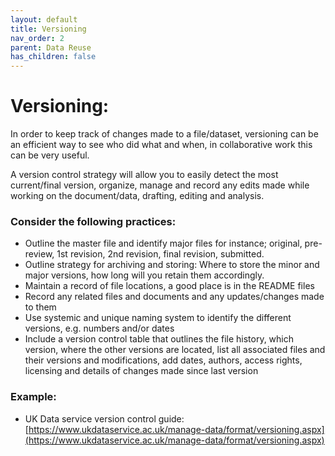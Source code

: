 ```yaml
---
layout: default
title: Versioning
nav_order: 2
parent: Data Reuse
has_children: false
---
```

# Versioning:
In order to keep track of changes made to a file/dataset, versioning can be an efficient way to see who did what and when, in collaborative work this can be very useful. 

A version control strategy will allow you to easily detect the most current/final version,  organize, manage and record any edits made while working on the document/data, drafting, editing and analysis. 

### Consider the following practices:
- Outline the master file and identify major files for instance; original, pre-review, 1st revision, 2nd revision, final revision, submitted. 
- Outline strategy for archiving and storing: Where to store the minor and major versions, how long will you retain them accordingly. 
- Maintain a record of file locations, a good place is in the README files
- Record any related files and documents and any updates/changes made to them
- Use systemic and unique naming system to identify the different versions, e.g. numbers and/or dates 
- Include a version control table that outlines the file history, which version, where the other versions are located, list all associated files and their versions and modifications, add dates, authors, access rights, licensing and details of changes made since last version

### Example:
- UK Data service version control guide:
[https://www.ukdataservice.ac.uk/manage-data/format/versioning.aspx](https://www.ukdataservice.ac.uk/manage-data/format/versioning.aspx)
